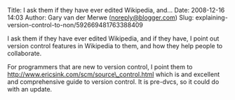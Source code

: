 Title: I ask them if they have ever edited Wikipedia, and...
Date: 2008-12-16 14:03
Author: Gary van der Merwe (noreply@blogger.com)
Slug: explaining-version-control-to-non/592669481763388409

I ask them if they have ever edited Wikipedia, and if they have, I point
out version control features in Wikipedia to them, and how they help
people to collaborate.  
  
For programmers that are new to version control, I point them to
http://www.ericsink.com/scm/source\_control.html which is and excellent
and comprehensive guide to version control. It is pre-dvcs, so it could
do with an update.

